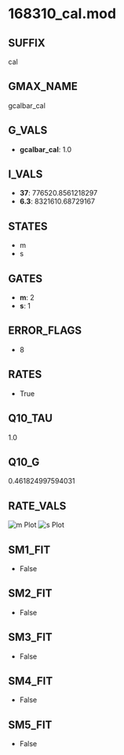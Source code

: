 # 168310_cal.mod

## SUFFIX

cal

## GMAX_NAME

gcalbar_cal

## G_VALS

- **gcalbar_cal**: 1.0

## I_VALS

- **37**: 776520.8561218297
- **6.3**: 8321610.68729167

## STATES

- m
- s

## GATES

- **m**: 2
- **s**: 1

## ERROR_FLAGS

- 8

## RATES

- True

## Q10_TAU

1.0

## Q10_G

0.461824997594031

## RATE_VALS

![m Plot](/Users/pbozelos/Dropbox/icg-Chai-Panos/supermodels/output_markdown_files/Ca/168310_cal.mod/images/m.png)
![s Plot](/Users/pbozelos/Dropbox/icg-Chai-Panos/supermodels/output_markdown_files/Ca/168310_cal.mod/images/s.png)

## SM1_FIT

- False

## SM2_FIT

- False

## SM3_FIT

- False

## SM4_FIT

- False

## SM5_FIT

- False

